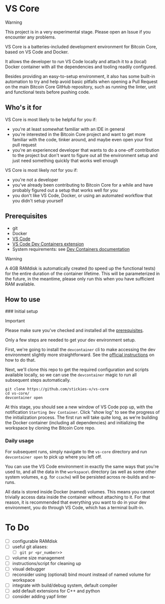 # VS Core

> [!WARNING]
> This project is in a very experimental stage. Please open an Issue if you encounter any problems.

VS Core is a batteries-included development environment for Bitcoin Core, based on VS Code and Docker.

It allows the developer to run VS Code locally and attach it to a (local) Docker container with all the dependencies and tooling readily configured.

Besides providing an easy-to-setup environment, it also has some built-in automation to try and help avoid basic pitfalls when opening a Pull Request on the main Bitcoin Core GitHub repository, such as running the linter, unit and functional tests before pushing code.

## Who's it for
VS Core is most likely to be helpful for you if:
- you're at least somewhat familiar with an IDE in general
- you're interested in the Bitcoin Core project and want to get more familiar with the code, tinker around, and maybe even open your first pull request
- you're an experienced developer that wants to do a one-off contribution to the project but don't want to figure out all the environment setup and just need something quickly that works well enough

VS Core is most likely *not* for you if:
- you're not a developer
- you've already been contributing to Bitcoin Core for a while and have probably figured out a setup that works well for you
- you don't like VS Code, Docker, or using an automated workflow that you didn't setup yourself

## Prerequisites
- git
- Docker
- [VS Code](https://code.visualstudio.com/)
- [VS Code Dev Containers extension](https://marketplace.visualstudio.com/items?itemName=ms-vscode-remote.remote-containers)
- System requirements: see [Dev Containers documentation](https://code.visualstudio.com/docs/devcontainers/containers#_system-requirements)

> [!WARNING] 
> A 4GB RAMdisk is automatically created (to speed up the functional tests) for the entire duration of the container lifetime. This will be parameterized in the future, in the meantime, please only run this when you have sufficient RAM available.

## How to use

### Initial setup


> [!IMPORTANT]
> Please make sure you've checked and installed all the [prerequisites](#prerequisites).

Only a few steps are needed to get your dev environment setup. 

First, we're going to install the `devcontainer` cli to make accessing the dev environment slightly more straightforward. See the [official instructions](https://code.visualstudio.com/docs/devcontainers/devcontainer-cli#_installation) on how to do that.

Next, we'll clone this repo to get the required configuration and scripts available locally, so we can use the `devcontainer` magic to run all subsequent steps automatically.

```
git clone https://github.com/stickies-v/vs-core
cd vs-core/
devcontainer open
```

At this stage, you should see a new window of VS Code pop up, with the notification `Starting Dev Container`. Click "show log" to see the progress of the initialization process. The first run will take quite long, as we're building the Docker container (including all dependencies) and initializing the workspace by cloning the Bitcoin Core repo.

### Daily usage

For subsequent runs, simply navigate to the `vs-core` directory and run `devcontainer open` to pick up where you left off.

You can use the VS Code environment in exactly the same ways that you're used to, and all the data in the `workspace\` directory (as well as some other system volumes, e.g. for `ccache`) will be persisted across re-builds and re-runs. 

All data is stored inside Docker (named) volumes. This means you cannot trivially access data inside the container without attaching to it. For that reason, it is recommended that everything you want to do in your dev environment, you do through VS Code, which has a terminal built-in.


# To Do
- [ ] configurable RAMdisk
- [ ] useful git aliases:
  - [ ] `git pr <pr_number>`>
- [ ] volume size management
- [ ] instructions/script for cleaning up
- [ ] visual debugger
- [ ] reconsider using (optional) bind mount instead of named volume for workspace
- [ ] integrate with build/debug system, default compiler
- [ ] add default extensions for C++ and python
- [ ] consider adding yapf linter